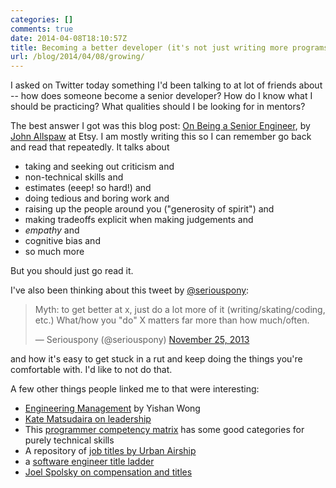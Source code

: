 ```yaml
---
categories: []
comments: true
date: 2014-04-08T18:10:57Z
title: Becoming a better developer (it's not just writing more programs)
url: /blog/2014/04/08/growing/
---
```


I asked on Twitter today something I'd been talking to at lot of
friends about -- how does someone become a senior developer? How do I
know what I should be practicing? What qualities should I be looking
for in mentors?

The best answer I got was this blog post:
[On Being a Senior Engineer](http://www.kitchensoap.com/2012/10/25/on-being-a-senior-engineer/),
by [John Allspaw](http://www.kitchensoap.com/) at Etsy. I am mostly
writing this so I can remember go back and read that repeatedly. It
talks about

<!--more-->

* taking and seeking out criticism and
* non-technical skills and
* estimates (eeep! so hard!) and
* doing tedious and boring work and
* raising up the people around you ("generosity of spirit") and
* making tradeoffs explicit when making judgements and
* *empathy* and
* cognitive bias and
* so much more

But you should just go read it.

I've also been thinking about this tweet by [@seriouspony](http://twitter.com/seriouspony):

<blockquote class="twitter-tweet" lang="en"><p>Myth: to get better at x, just do a lot more of it (writing/skating/coding, etc.) What/how you &quot;do&quot; X matters far more than how much/often.</p>&mdash; Seriouspony (@seriouspony) <a href="https://twitter.com/seriouspony/statuses/405010362384121856">November 25, 2013</a></blockquote>
<script async src="//platform.twitter.com/widgets.js" charset="utf-8"></script>

and how it's easy to get stuck in a rut and keep doing the things
you're comfortable with. I'd like to not do that.

A few other things people linked me to that were interesting:

* [Engineering Management](http://algeri-wong.com/yishan/engineering-management.html)
  by Yishan Wong
* [Kate Matsudaira on leadership](http://katemats.com/leadership/)
* This [programmer competency matrix](http://sijinjoseph.com/programmer-competency-matrix/)
  has some good categories for purely technical skills 
* A repository of
  [job titles by Urban Airship](https://github.com/urbanairship/techladder)
* a [software engineer title ladder](http://changelog.ca/log/2013/08/09/software_engineer_title_ladder)
* [Joel Spolsky on compensation and titles](http://www.joelonsoftware.com/articles/fog0000000038.html)
